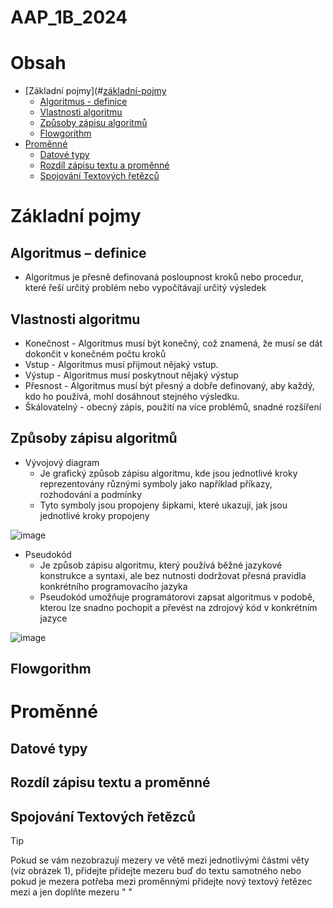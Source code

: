 # AAP_1B_2024
# Obsah
- [Základní pojmy](#[základní-pojmy]()
  - [Algoritmus - definice](#zakladni-pojmy)
  - [Vlastnosti algoritmu](#vlastnosti-algoritmu)
  - [Způsoby zápisu algoritmů](d#zp%C5%AFsoby-z%C3%A1pisu-algoritm%C5%AF)
  - [Flowgorithm]()
- [Proměnné]()
  - [Datové typy]()
  - [Rozdíl zápisu textu a proměnné]()
  - [Spojování Textových řetězců]()

# Základní pojmy
## Algoritmus – definice
* Algoritmus je přesně definovaná posloupnost kroků nebo procedur, které řeší určitý 
problém nebo vypočítávají určitý výsledek

## Vlastnosti algoritmu
* Konečnost - Algoritmus musí být konečný, což znamená, že musí se dát dokončit v konečném počtu kroků
* Vstup - Algoritmus musí přijmout nějaký vstup.
* Výstup - Algoritmus musí poskytnout nějaký výstup
* Přesnost - Algoritmus musí být přesný a dobře definovaný, aby každý, kdo ho používá, mohl dosáhnout stejného výsledku.
* Škálovatelný - obecný zápis, použití na více problémů, snadné rozšíření
## Způsoby zápisu algoritmů
* Vývojový diagram
  * Je grafický způsob zápisu algoritmu, kde jsou jednotlivé kroky reprezentovány 
různými symboly jako například příkazy, rozhodování a podmínky
  * Tyto symboly jsou propojeny šipkami, které ukazují, jak jsou jednotlivé kroky 
propojeny

![image](https://github.com/user-attachments/assets/db127c42-8fe7-4853-b4d4-f39888df4b74)

* Pseudokód
  * Je způsob zápisu algoritmu, který používá běžné jazykové konstrukce a syntaxi, 
ale bez nutnosti dodržovat přesná pravidla konkrétního programovacího 
jazyka
  * Pseudokód umožňuje programátorovi zapsat algoritmus v podobě, kterou lze 
snadno pochopit a převést na zdrojový kód v konkrétním jazyce

![image](https://github.com/user-attachments/assets/d2d120ba-786f-482e-bf0d-4d37259fadd3)

## Flowgorithm

# Proměnné
## Datové typy
## Rozdíl zápisu textu a proměnné
## Spojování Textových řetězců
> [!TIP]
> Pokud se vám nezobrazují mezery ve větě mezi jednotlivými částmi věty (viz obrázek 1), přidejte přidejte mezeru buď do textu samotného nebo pokud je mezera potřeba mezi proměnnými přidejte nový textový řetězec mezi a jen doplňte mezeru " "
##
